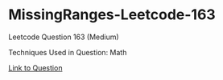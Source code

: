 # MissingRanges-Leetcode-163

Leetcode Question 163 (Medium)

Techniques Used in Question:
Math

[Link to Question](https://leetcode.com/problems/missing-ranges/)
